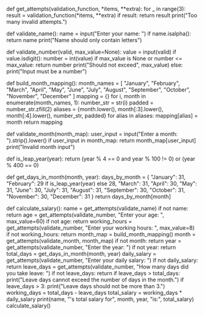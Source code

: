 def get_attempts(validation_function, *items, **extra):
    for _ in range(3):
        result = validation_function(*items, **extra)
        if result:
            return result
    print("Too many invalid attempts.")

def validate_name():
    name = input("Enter your name: ")
    if name.isalpha():
        return name
    print("Name should only contain letters")

def validate_number(valid, max_value=None):
    value = input(valid)
    if value.isdigit():
        number = int(value)
        if max_value is None or number <= max_value:
            return number
        print("Should not exceed", max_value)
    else:
        print("Input must be a number")

def build_month_mapping():
    month_names = [
        "January", "February", "March", "April", "May", "June",
        "July", "August", "September", "October", "November", "December"
    ]
    mapping = {}
    for i, month in enumerate(month_names, 1):
        number_str = str(i)
        padded = number_str.zfill(2)
        aliases = {month.lower(), month[:3].lower(), month[:4].lower(), number_str, padded}
        for alias in aliases:
            mapping[alias] = month
    return mapping

def validate_month(month_map):
    user_input = input("Enter a month: ").strip().lower()
    if user_input in month_map:
        return month_map[user_input]
    print("Invalid month input")

def is_leap_year(year):
    return (year % 4 == 0 and year % 100 != 0) or (year % 400 == 0)

def get_days_in_month(month, year):
    days_by_month = {
        "January": 31,
        "February": 29 if is_leap_year(year) else 28,
        "March": 31,
        "April": 30,
        "May": 31,
        "June": 30,
        "July": 31,
        "August": 31,
        "September": 30,
        "October": 31,
        "November": 30,
        "December": 31
    }
    return days_by_month[month]

def calculate_salary():
    name = get_attempts(validate_name)
    if not name:
        return
    age = get_attempts(validate_number, "Enter your age: ", max_value=60)
    if not age:
        return
    working_hours = get_attempts(validate_number, "Enter your working hours: ", max_value=8)
    if not working_hours:
        return
    month_map = build_month_mapping()
    month = get_attempts(validate_month, month_map)
    if not month:
        return
    year = get_attempts(validate_number, "Enter the year: ")
    if not year:
        return
    total_days = get_days_in_month(month, year)
    daily_salary = get_attempts(validate_number, "Enter your daily salary: ")
    if not daily_salary:
        return
    leave_days = get_attempts(validate_number, "How many days did you take leave: ")
    if not leave_days:
        return
    if leave_days > total_days:
        print("Leave days cannot exceed the number of days in the month.")
    if leave_days > 3:
        print("Leave days should not be more than 3.")
    working_days = total_days - leave_days
    total_salary = working_days * daily_salary
    print(name, "'s total salary for", month, year, "is:", total_salary)
calculate_salary()
